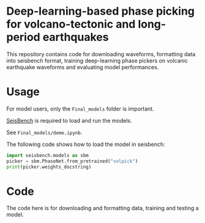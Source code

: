 # Deep-learning-based phase picking for volcano-tectonic and long-period earthquakes
This repository contains code for downloading waveforms, formatting data into seisbench format, training deep-learning phase pickers on volcanic earthquake waveforms and evaluating model performances.



# Usage
For model users, only the `Final_models` folder is important. 

[SeisBench](https://github.com/seisbench/seisbench) is required to load and run the models.

See `Final_models/demo.ipynb`.

The following code shows how to load the model in seisbench:
```python
import seisbench.models as sbm
picker = sbm.PhaseNet.from_pretrained("volpick")
print(picker.weights_docstring)
```




# Code
The code here is for downloading and formatting data, training and testing a model.

